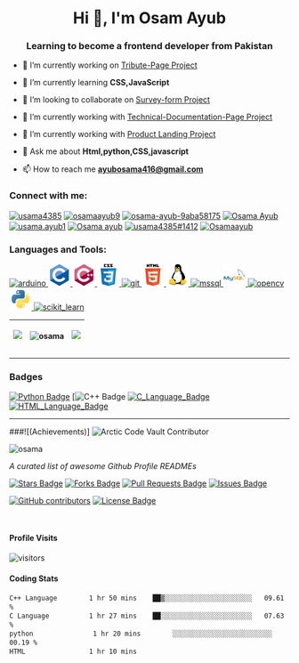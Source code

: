 <h1 align="center">Hi 👋, I'm Osam Ayub</h1>
<h3 align="center">Learning to become a frontend developer from Pakistan</h3>

- 🔭 I’m currently working on [Tribute-Page Project](https://codepen.io/usama4385/pen/BadyyrO)

- 🌱 I’m currently learning **CSS,JavaScript**

- 👯 I’m looking to collaborate on [Survey-form Project](https://codepen.io/freeCodeCamp/pen/VPaoNP)

- 🤝 I’m currently working with [Technical-Documentation-Page Project](https://codepen.io/usama4385/pen/mdMJVdr)
- 🤝 I’m currently working with [Product Landing  Project](https://codepen.io/usama4385/pen/JjydYVQ)

- 💬 Ask me about **Html,python,CSS,javascript**

- 📫 How to reach me **ayubosama416@gmail.com**

<h3 align="left">Connect with me:</h3>
<p align="left">
<a href="https://codepen.io/usama4385" target="blank"><img align="center" src="https://raw.githubusercontent.com/osamaayub/github-profile-readme-generator/master/src/images/icons/Social/codepen.svg" alt="usama4385" height="30" width="40" /></a>
<a href="https://twitter.com/osamaayub9" target="blank"><img align="center" src="https://raw.githubusercontent.com/osamaayub/github-profile-readme-generator/master/src/images/icons/Social/twitter.svg" alt="osamaayub9" height="30" width="40" /></a>
<a href="https://linkedin.com/in/osama-ayub-9aba58175" target="blank"><img align="center" src="https://raw.githubusercontent.com/osamaayub/github-profile-readme-generator/master/src/images/icons/Social/linked-in-alt.svg" alt="osama-ayub-9aba58175" height="30" width="40" /></a>
<a href="https://fb.com/Osama Ayub" target="blank"><img align="center" src="https://raw.githubusercontent.com/osamaayub/github-profile-readme-generator/master/src/images/icons/Social/facebook.svg" alt="Osama Ayub" height="30" width="40" /></a>
<a href="https://instagram.com/usama.ayub1" target="blank"><img align="center" src="https://raw.githubusercontent.com/osamaayub/github-profile-readme-generator/master/src/images/icons/Social/instagram.svg" alt="usama.ayub1" height="30" width="40" /></a>
<a href="https://www.youtube.com/c/Osama Ayub" target="blank"><img align="center" src="https://raw.githubusercontent.com/osamaayub/github-profile-readme-generator/master/src/images/icons/Social/youtube.svg" alt="Osama ayub" height="30" width="40" /></a>
<a href="https://discord.gg/usama4385#1412" target="blank"><img align="center" src="https://raw.githubusercontent.com/osamaayub/github-profile-readme-generator/master/src/images/icons/Social/discord.svg" alt="usama4385#1412" height="30" width="40" /></a>
  <a href="https://github.com/osamaayub" target="blank"><img align="center" src="https://raw.githubusercontent.com/osamaayub/github-profile-readme-generator/master/src/images/icons/Social/github.svg" alt="Osamaayub" height="30" width="40" /></a>
  
</p>

<h3 align="left">Languages and Tools:</h3>
<p align="left"> <a href="https://www.arduino.cc/" target="_blank"> <img src="https://cdn.worldvectorlogo.com/logos/arduino-1.svg" alt="arduino" width="40" height="40"/> </a> <a href="https://www.cprogramming.com/" target="_blank"> <img src="https://raw.githubusercontent.com/devicons/devicon/master/icons/c/c-original.svg" alt="c" width="40" height="40"/> </a> <a href="https://www.w3schools.com/cpp/" target="_blank"> <img src="https://raw.githubusercontent.com/devicons/devicon/master/icons/cplusplus/cplusplus-original.svg" alt="cplusplus" width="40" height="40"/> </a> <a href="https://www.w3schools.com/css/" target="_blank"> <img src="https://raw.githubusercontent.com/devicons/devicon/master/icons/css3/css3-original-wordmark.svg" alt="css3" width="40" height="40"/> </a> <a href="https://git-scm.com/" target="_blank"> <img src="https://www.vectorlogo.zone/logos/git-scm/git-scm-icon.svg" alt="git" width="40" height="40"/> </a> <a href="https://www.w3.org/html/" target="_blank"> <img src="https://raw.githubusercontent.com/devicons/devicon/master/icons/html5/html5-original-wordmark.svg" alt="html5" width="40" height="40"/> </a> <a href="https://www.linux.org/" target="_blank"> <img src="https://raw.githubusercontent.com/devicons/devicon/master/icons/linux/linux-original.svg" alt="linux" width="40" height="40"/> </a> <a href="https://www.microsoft.com/en-us/sql-server" target="_blank"> <img src="https://www.svgrepo.com/show/303229/microsoft-sql-server-logo.svg" alt="mssql" width="40" height="40"/> </a> <a href="https://www.mysql.com/" target="_blank"> <img src="https://raw.githubusercontent.com/devicons/devicon/master/icons/mysql/mysql-original-wordmark.svg" alt="mysql" width="40" height="40"/> </a> <a href="https://opencv.org/" target="_blank"> <img src="https://www.vectorlogo.zone/logos/opencv/opencv-icon.svg" alt="opencv" width="40" height="40"/> </a> <a href="https://www.python.org" target="_blank"> <img src="https://raw.githubusercontent.com/devicons/devicon/master/icons/python/python-original.svg" alt="python" width="40" height="40"/> </a> <a href="https://scikit-learn.org/" target="_blank"> <img src="https://upload.wikimedia.org/wikipedia/commons/0/05/Scikit_learn_logo_small.svg" alt="scikit_learn" width="40" height="40"/> </a> </p>

  




<table>
<thead>
<th>
  
<img src="https://github-readme-streak-stats.herokuapp.com/?user=osamaayub&theme=tokyonight"></th>
<th><img align="center" src="https://github-readme-stats.vercel.app/api/top-langs/?username=osamaayub&layout=compact&theme=tokyonight" alt="osama" /></th>
  <th><img src="https://github-readme-stats.vercel.app/api?username=osamaayub&theme=tokyonight"></th>
</thead>
</table>
<hr>

### Badges
[![Python Badge](https://img.shields.io/badge/-Python-61DBFB?style=for-the-badge&labelColor=black&logo=Python&logoColor=61DBFB)](#) 
[![C++ Badge](https://img.shields.io/badge/-C++-007acc?style=for-the-badge&labelColor=Red&logo=C++&logoColor=007acc)
[![C_Language_Badge](https://img.shields.io/badge/-C-007ace?style=for-the-badge&labelColor=black&logo=C&logoColor=007acc)](#)
[![HTML_Language_Badge](https://img.shields.io/badge/-HTML-=F0DB4F?style=for-the-badge&labelColor=orange&logo=HTML&logoColor=F0DB4F)](#)
  <hr>
  ###![(Achievements)]
 <img alt="Arctic Code Vault Contributor" width="64px" src="https://github.githubassets.com/images/modules/profile/badge--acv-64.png">

  
 
  <p> <img src="https://komarev.com/ghpvc/?username=osamaayub" alt="osama" /> </p>
  
  <i>A curated list of awesome Github Profile READMEs</i>

<a href="https://github.com/osamaayub/awesome-github-profile-readme/stargazers"><img src="https://img.shields.io/github/stars/osamaayub/awesome-github-profile-readme" alt="Stars Badge"/></a>
<a href="https://github.com/osamaayub/awesome-github-profile-readme/network/members"><img src="https://img.shields.io/github/forks/osamaayub/awesome-github-profile-readme" alt="Forks Badge"/></a>
<a href="https://github.com/osamaayub/awesome-github-profile-readme/pulls"><img src="https://img.shields.io/github/issues-pr/osamaayub/awesome-github-profile-readme" alt="Pull Requests Badge"/></a>
<a href="https://github.com/osamaayub/awesome-github-profile-readme/issues"><img src="https://img.shields.io/github/issues/osamaayub/awesome-github-profile-readme" alt="Issues Badge"/></a>

<a href="https://github.com/osamaayub/awesome-github-profile-readme/graphs/contributors"><img alt="GitHub contributors" 
                                                                                              src="https://img.shields.io/github/contributors/abhisheknaiidu/awesome-github-profile-readme?color=2b9348"></a>
<a href="https://github.com/osamaayub/awesome-github-profile-readme/blob/master/LICENSE"><img src="https://img.shields.io/github/license/osamaayub/awesome-github-profile-readme?color=2b9348" alt="License Badge"/></a>

  <br>

#### Profile Visits 
![visitors](https://visitor-badge.glitch.me/badge?page_id=osama.ayub)
<br>
 #### Coding Stats

<!--START_SECTION:osamaayub-->
```text
C++ Language        1 hr 50 mins    ██▒░░░░░░░░░░░░░░░░░░░░░░   09.61 % 
C Language          1 hr 27 mins    ██░░░░░░░░░░░░░░░░░░░░░░░   07.63 % 
python               1 hr 20 mins        ░░░░░░░░░░░░░░░░░░░░░░░░░   00.19 % 
HTML                1 hr 10 mins
```
<!--END_SECTION:osamaayub-->
  

